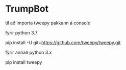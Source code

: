 # TrumpBot

til að importa tweepy pakkann á console


fyrir python 3.7

pip install -U git+https://github.com/tweepy/tweepy.git

fyrir annað python 3.x

pip install tweepy
